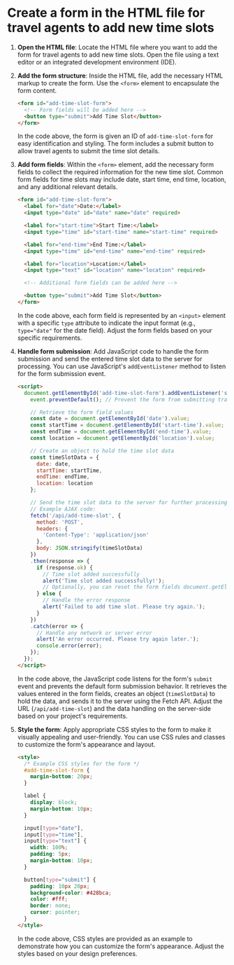 

#  Create a form in the HTML file for travel agents to add new time slots
1. **Open the HTML file**: Locate the HTML file where you want to add the form for travel agents to add new time slots. Open the file using a text editor or an integrated development environment (IDE).

2. **Add the form structure**: Inside the HTML file, add the necessary HTML markup to create the form. Use the `<form>` element to encapsulate the form content.

   ```html
   <form id="add-time-slot-form">
     <!-- Form fields will be added here -->
     <button type="submit">Add Time Slot</button>
   </form>
   ```

   In the code above, the form is given an ID of `add-time-slot-form` for easy identification and styling. The form includes a submit button to allow travel agents to submit the time slot details.

3. **Add form fields**: Within the `<form>` element, add the necessary form fields to collect the required information for the new time slot. Common form fields for time slots may include date, start time, end time, location, and any additional relevant details.

   ```html
   <form id="add-time-slot-form">
     <label for="date">Date:</label>
     <input type="date" id="date" name="date" required>

     <label for="start-time">Start Time:</label>
     <input type="time" id="start-time" name="start-time" required>

     <label for="end-time">End Time:</label>
     <input type="time" id="end-time" name="end-time" required>

     <label for="location">Location:</label>
     <input type="text" id="location" name="location" required>

     <!-- Additional form fields can be added here -->

     <button type="submit">Add Time Slot</button>
   </form>
   ```

   In the code above, each form field is represented by an `<input>` element with a specific `type` attribute to indicate the input format (e.g., `type="date"` for the date field). Adjust the form fields based on your specific requirements.

4. **Handle form submission**: Add JavaScript code to handle the form submission and send the entered time slot data to the server for processing. You can use JavaScript's `addEventListener` method to listen for the form submission event.

   ```html
   <script>
     document.getElementById('add-time-slot-form').addEventListener('submit', function(event) {
       event.preventDefault(); // Prevent the form from submitting traditionally

       // Retrieve the form field values
       const date = document.getElementById('date').value;
       const startTime = document.getElementById('start-time').value;
       const endTime = document.getElementById('end-time').value;
       const location = document.getElementById('location').value;

       // Create an object to hold the time slot data
       const timeSlotData = {
         date: date,
         startTime: startTime,
         endTime: endTime,
         location: location
       };

       // Send the time slot data to the server for further processing (e.g., via AJAX)
       // Example AJAX code:
       fetch('/api/add-time-slot', {
         method: 'POST',
         headers: {
           'Content-Type': 'application/json'
         },
         body: JSON.stringify(timeSlotData)
       })
       .then(response => {
         if (response.ok) {
           // Time slot added successfully
           alert('Time slot added successfully!');
           // Optionally, you can reset the form fields document.getElementById('add-time-slot-form').reset();
         } else {
           // Handle the error response
           alert('Failed to add time slot. Please try again.');
         }
       })
       .catch(error => {
         // Handle any network or server error
         alert('An error occurred. Please try again later.');
         console.error(error);
       });
     });
   </script>
   ```

   In the code above, the JavaScript code listens for the form's `submit` event and prevents the default form submission behavior. It retrieves the values entered in the form fields, creates an object (`timeSlotData`) to hold the data, and sends it to the server using the Fetch API. Adjust the URL (`/api/add-time-slot`) and the data handling on the server-side based on your project's requirements.

5. **Style the form**: Apply appropriate CSS styles to the form to make it visually appealing and user-friendly. You can use CSS rules and classes to customize the form's appearance and layout.

   ```html
   <style>
     /* Example CSS styles for the form */
     #add-time-slot-form {
       margin-bottom: 20px;
     }

     label {
       display: block;
       margin-bottom: 10px;
     }

     input[type="date"],
     input[type="time"],
     input[type="text"] {
       width: 100%;
       padding: 5px;
       margin-bottom: 10px;
     }

     button[type="submit"] {
       padding: 10px 20px;
       background-color: #428bca;
       color: #fff;
       border: none;
       cursor: pointer;
     }
   </style>
   ```

   In the code above, CSS styles are provided as an example to demonstrate how you can customize the form's appearance. Adjust the styles based on your design preferences.

